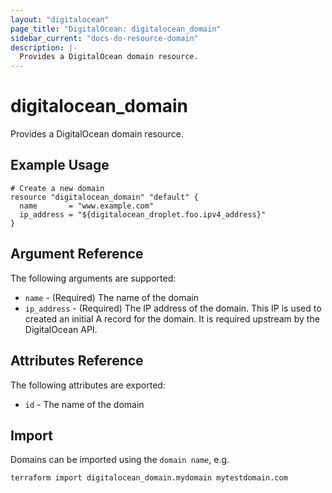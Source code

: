 ```yaml
---
layout: "digitalocean"
page_title: "DigitalOcean: digitalocean_domain"
sidebar_current: "docs-do-resource-domain"
description: |-
  Provides a DigitalOcean domain resource.
---
```


# digitalocean\_domain

Provides a DigitalOcean domain resource.

## Example Usage

```hcl
# Create a new domain
resource "digitalocean_domain" "default" {
  name       = "www.example.com"
  ip_address = "${digitalocean_droplet.foo.ipv4_address}"
}
```

## Argument Reference

The following arguments are supported:

* `name` - (Required) The name of the domain
* `ip_address` - (Required) The IP address of the domain. This IP
   is used to created an initial A record for the domain. It is required
   upstream by the DigitalOcean API.

## Attributes Reference

The following attributes are exported:

* `id` - The name of the domain



## Import

Domains can be imported using the `domain name`, e.g.

```
terraform import digitalocean_domain.mydomain mytestdomain.com
```

